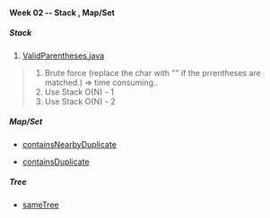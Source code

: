 #### Week 02 -- Stack , Map/Set

##### Stack 

1. [ValidParentheses.java](./Stack/ValidParentheses.java)  
> 1. Brute force (replace the char with "" if the prrentheses are matched.) => time consuming..  
> 2. Use Stack O(N) - 1  
> 3. Use Stack O(N) - 2  

##### Map/Set

* [containsNearbyDuplicate](./HashMap/containsNearbyDuplicate.java)

* [containsDuplicate](./HashMap/containsDuplicate.java)


##### Tree

* [sameTree](./Tree/sameTree.java)
